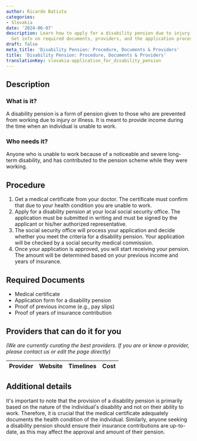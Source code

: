 ```yaml
---
author: Ricardo Batista
categories:
- Slovakia
date: '2024-06-07'
description: Learn how to apply for a disability pension due to injury or illness.
  Get info on required documents, providers, and the application process.
draft: false
meta_title: 'Disability Pension: Procedure, Documents & Providers'
title: 'Disability Pension: Procedure, Documents & Providers'
translationKey: slovakia-application_for_disability_pension
---
```



## Description
### What is it?
A disability pension is a form of pension given to those who are prevented from working due to injury or illness. It is meant to provide income during the time when an individual is unable to work.

### Who needs it?
Anyone who is unable to work because of a noticeable and severe long-term disability, and has contributed to the pension scheme while they were working.

## Procedure
1. Get a medical certificate from your doctor. The certificate must confirm that due to your health condition you are unable to work.
2. Apply for a disability pension at your local social security office. The application must be submitted in writing and must be signed by the applicant or his/her authorized representative.
3. The social security office will process your application and decide whether you meet the criteria for a disability pension. Your application will be checked by a social security medical commission.
4. Once your application is approved, you will start receiving your pension. The amount will be determined based on your previous income and years of insurance.

## Required Documents
- Medical certificate
- Application form for a disability pension
- Proof of previous income (e.g., pay slips)
- Proof of years of insurance contribution

## Providers that can do it for you

_(We are currently curating the best providers. If you are or know a provider, please contact us or edit the page directly)_

| Provider        |     Website     |     Timelines    |       Cost      |
| --------------- | --------------- |  :-------------: | :-------------: |

## Additional details
It's important to note that the provision of a disability pension is primarily based on the nature of the individual's disability and not on their ability to work. Therefore, it is crucial that the medical certificate adequately documents the health condition of the individual. Similarly, anyone seeking a disability pension should ensure their insurance contributions are up-to-date, as this may affect the approval and amount of their pension.